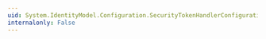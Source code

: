 ```yaml
---
uid: System.IdentityModel.Configuration.SecurityTokenHandlerConfigurationElement
internalonly: False
---
```


